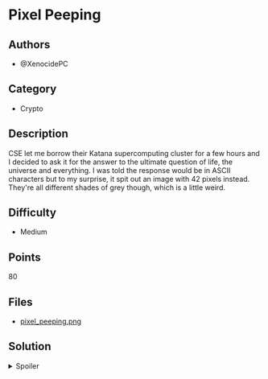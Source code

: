 # Pixel Peeping

## Authors
- @XenocidePC

## Category
- Crypto

## Description
CSE let me borrow their Katana supercomputing cluster for a few hours and I decided to ask it for the answer to the ultimate question of life, the universe and everything. I was told the response would be in ASCII characters but to my surprise, it spit out an image with 42 pixels instead. They're all different shades of grey though, which is a little weird.

## Difficulty
- Medium

## Points
80

## Files
- [pixel_peeping.png](_ctfd/files/pixel_peeping.png)

## Solution
<details>
<summary>Spoiler</summary>

### Idea
ASCII letters encoded as decimal numbers, then stored as RGB greyscale values in an image

### Walkthrough
1. Upload the image to a [pixel value extractor](https://www.boxentriq.com/code-breaking/pixel-values-extractor) and use the `Greyscale` mode
1. Convert the output of decimal numbers to ASCII (manually or with an [online decoder](https://onlineasciitools.com/convert-decimal-to-ascii))

### Flag
`OWEEK{a_p1cTur3_iS_w0rth_a_tHous@nd_wOrDs}`
</details>
